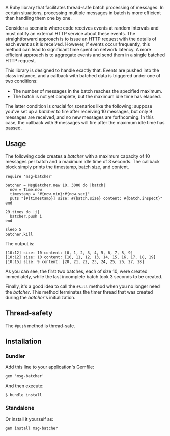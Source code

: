 A Ruby library that facilitates thread-safe batch processing of 
messages. In certain situations, processing multiple messages in batch 
is more efficient than handling them one by one.

Consider a scenario where code receives events at random intervals and 
must notify an external HTTP service about these events. The straightforward 
approach is to issue an HTTP request with the details of each event as it is received. However, if events occur frequently, this method can lead to significant time spent on network latency. A more efficient approach is to aggregate events and send them in a single batched HTTP request.

This library is designed to handle exactly that. Events are pushed into 
the class instance, and a callback with batched data is triggered under 
one of two conditions:

* The number of messages in the batch reaches the specified maximum.
* The batch is not yet complete, but the maximum idle time has elapsed.

The latter condition is crucial for scenarios like the following: 
suppose you've set up a *batcher* to fire after receiving 10 messages, 
but only 9 messages are received, and no new messages are forthcoming. 
In this case, the callback with 9 messages will fire after the 
maximum idle time has passed.

## Usage
The following code creates a *batcher* with a maximum capacity of 10 
messages per batch and a maximum idle time of 3 seconds. The callback 
block simply prints the timestamp, batch size, and content.
```
require 'msg-batcher'

batcher = MsgBatcher.new 10, 3000 do |batch|
  now = Time.now
  timestamp = "#{now.min}:#{now.sec}"
  puts "[#{timestamp}] size: #{batch.size} content: #{batch.inspect}"
end

29.times do |i|
  batcher.push i
end

sleep 5
batcher.kill
```
The output is:
```
[10:12] size: 10 content: [0, 1, 2, 3, 4, 5, 6, 7, 8, 9]
[10:12] size: 10 content: [10, 11, 12, 13, 14, 15, 16, 17, 18, 19]
[10:15] size: 9 content: [20, 21, 22, 23, 24, 25, 26, 27, 28]
```
As you can see, the first two batches, each of size 10, were created immediately, while the last incomplete batch 
took 3 seconds to be created.

Finally, it's a good idea to call the `#kill` method when you no longer need the *batcher*. 
This method terminates the timer thread that was created during the 
*batcher*'s initialization.

## Thread-safety
The `#push` method is thread-safe. 

## Installation
### Bundler
Add this line to your application's Gemfile:
```
gem 'msg-batcher'
```
And then execute:
```
$ bundle install
```
### Standalone
Or install it yourself as:
```
gem install msg-batcher
```

